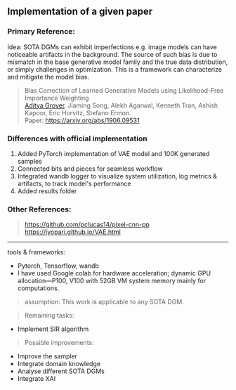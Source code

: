 ## Implementation of a given paper

### Primary Reference:
Idea: SOTA DGMs can exhibit imperfections e.g. image models can have noticeable artifacts in the background. The source of such bias is due to mismatch in the base generative model family and the true data distribution, or simply challenges in optimization. This is a framework can characterize and mitigate the model bias.

> Bias Correction of Learned Generative Models using Likelihood-Free Importance Weighting  
> [Aditya Grover](https://aditya-grover.github.io), Jiaming Song, Alekh Agarwal, Kenneth Tran, Ashish Kapoor, Eric Horvitz, Stefano Ermon.  
> Paper: https://arxiv.org/abs/1906.09531  

### Differences with official implementation
1. Added PyTorch implementation of VAE model and 100K generated samples
2. Connected bits and pieces for seamless workflow 
2. Integrated wandb logger to visualize system utilization, log metrics & artifacts, to track model's performance
3. Added results folder

### Other References:
> https://github.com/pclucas14/pixel-cnn-pp
> https://jyopari.github.io/VAE.html
---
tools & frameworks:
* Pytorch, Tensorflow, wandb
* I have used Google colab for hardware acceleration; dynamic GPU allocation—P100, V100 with 52GB VM system memory mainly for computations.

> assumption: This work is applicable to any SOTA DGM.

> Remaining tasks:
- Implement SIR algorithm

> Possible improvements:
- Improve the sampler
- Integrate domain knowledge
- Analyse different SOTA DGMs
- Integrate XAI
